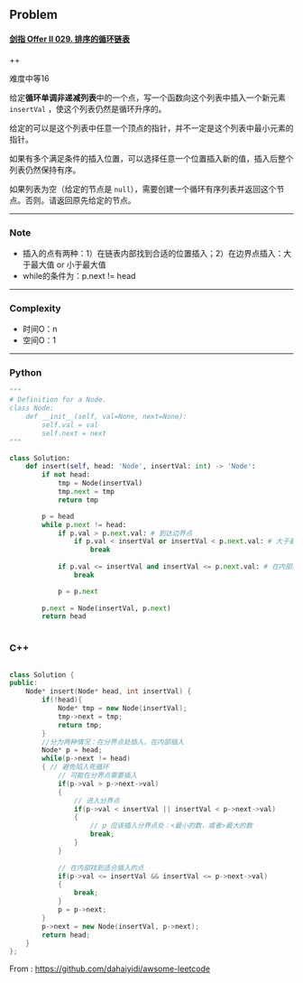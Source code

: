 ## Problem

#### [剑指 Offer II 029. 排序的循环链表](https://leetcode-cn.com/problems/4ueAj6/)

++

难度中等16

给定**循环单调非递减列表**中的一个点，写一个函数向这个列表中插入一个新元素 `insertVal` ，使这个列表仍然是循环升序的。

给定的可以是这个列表中任意一个顶点的指针，并不一定是这个列表中最小元素的指针。

如果有多个满足条件的插入位置，可以选择任意一个位置插入新的值，插入后整个列表仍然保持有序。

如果列表为空（给定的节点是 `null`），需要创建一个循环有序列表并返回这个节点。否则。请返回原先给定的节点。



------

### Note

- 插入的点有两种：1）在链表内部找到合适的位置插入；2）在边界点插入：大于最大值 or 小于最大值
- while的条件为：p.next != head

------

### Complexity

- 时间O：n
- 空间O：1

------

### Python

```python
"""
# Definition for a Node.
class Node:
    def __init__(self, val=None, next=None):
        self.val = val
        self.next = next
"""

class Solution:
    def insert(self, head: 'Node', insertVal: int) -> 'Node':
        if not head:
            tmp = Node(insertVal)
            tmp.next = tmp
            return tmp

        p = head
        while p.next != head:
            if p.val > p.next.val: # 到达边界点
                if p.val < insertVal or insertVal < p.next.val: # 大于最大值 or 小于最小值
                    break
            
            if p.val <= insertVal and insertVal <= p.next.val: # 在内部找到可以满足的插入点
                break

            p = p.next 
        
        p.next = Node(insertVal, p.next)
        return head
        
```

### C++

```C++

class Solution {
public:
    Node* insert(Node* head, int insertVal) {
        if(!head){
            Node* tmp = new Node(insertVal);
            tmp->next = tmp;
            return tmp;
        }
        //分为两种情况：在分界点处插入，在内部插入
        Node* p = head;
        while(p->next != head)
        { // 避免陷入死循环
            // 可能在分界点需要插入
            if(p->val > p->next->val)
            {
                // 进入分界点
                if(p->val < insertVal || insertVal < p->next->val)
                {
                    // p 应该插入分界点处：<最小的数，或者>最大的数
                    break;
                }
            }
            
            // 在内部找到适合插入的点
            if(p->val <= insertVal && insertVal <= p->next->val)
            {
                break;
            }
            p = p->next;
        }
        p->next = new Node(insertVal, p->next);
        return head;
    }
};
```



From : https://github.com/dahaiyidi/awsome-leetcode

